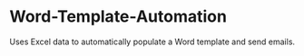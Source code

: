 # Word-Template-Automation
 Uses Excel data to automatically populate a Word template and send emails.
